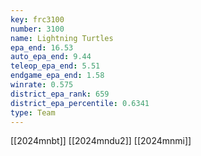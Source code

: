 ```yaml
---
key: frc3100
number: 3100
name: Lightning Turtles
epa_end: 16.53
auto_epa_end: 9.44
teleop_epa_end: 5.51
endgame_epa_end: 1.58
winrate: 0.575
district_epa_rank: 659
district_epa_percentile: 0.6341
type: Team
---
```

[[2024mnbt]]
[[2024mndu2]]
[[2024mnmi]]
